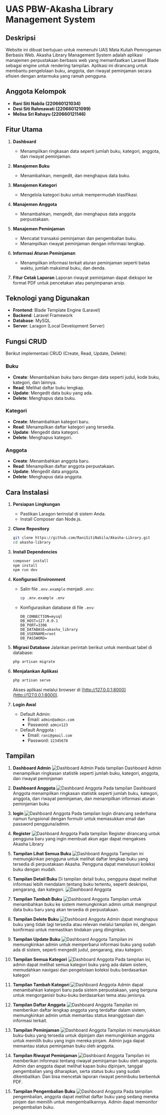 # UAS PBW-Akasha Library Management System

## Deskripsi 
Website ini dibuat bertujuan untuk memenuhi UAS Mata Kuliah Pemrogaman Berbasis Web. Akasha Library Management System adalah aplikasi manajemen perpustakaan berbasis web yang memanfaatkan Laravel Blade sebagai engine untuk rendering tampilan. Aplikasi ini dirancang untuk membantu pengelolaan buku, anggota, dan riwayat peminjaman secara efisien dengan antarmuka yang ramah pengguna.
## Anggota Kelompok
- **Rani Siti Nabila (220660121034)**
- **Desi Siti Rahmawati (220660121099)**
- **Melisa Sri Rahayu (220660121146)**
  
## Fitur Utama
1. **Dashboard**
   - Menampilkan ringkasan data seperti jumlah buku, kategori, anggota, dan riwayat peminjaman.

2. **Manajemen Buku**
   - Menambahkan, mengedit, dan menghapus data buku.

3. **Manajemen Kategori**
   - Mengelola kategori buku untuk mempermudah klasifikasi.

4. **Manajemen Anggota**
   - Menambahkan, mengedit, dan menghapus data anggota perpustakaan.

5. **Manajemen Peminjaman**
   - Mencatat transaksi peminjaman dan pengembalian buku.
   - Menampilkan riwayat peminjaman dengan informasi lengkap.

6. **Informasi Aturan Peminjaman**
   - Menampilkan informasi terkait aturan peminjaman seperti batas waktu, jumlah maksimal buku, dan denda.
7. **Fitur Cetak Laporan**
    Laporan riwayat peminjaman dapat diekspor ke format PDF untuk pencetakan atau penyimpanan arsip.

## Teknologi yang Digunakan
- **Frontend**: Blade Template Engine (Laravel)
- **Backend**: Laravel Framework
- **Database**: MySQL
- **Server**: Laragon (Local Development Server)

## Fungsi CRUD
Berikut implementasi CRUD (Create, Read, Update, Delete):

### Buku
- **Create**: Menambahkan buku baru dengan data seperti judul, kode buku, kategori, dan lainnya.
- **Read**: Melihat daftar buku lengkap.
- **Update**: Mengedit data buku yang ada.
- **Delete**: Menghapus data buku.

### Kategori
- **Create**: Menambahkan kategori baru.
- **Read**: Menampilkan daftar kategori yang tersedia.
- **Update**: Mengedit data kategori.
- **Delete**: Menghapus kategori.

### Anggota
- **Create**: Menambahkan anggota baru.
- **Read**: Menampilkan daftar anggota perpustakaan.
- **Update**: Mengedit data anggota.
- **Delete**: Menghapus data anggota.

## Cara Instalasi

1. **Persiapan Lingkungan**
   - Pastikan Laragon terinstal di sistem Anda.
   - Install Composer dan Node.js.

2. **Clone Repository**
   ```bash
   git clone https://github.com/RaniSitiNabila/Akasha-Library.git
   cd akasha-library
   ```

3. **Install Dependencies**
   ```bash
   composer install
   npm install
   npm run dev
   ```

4. **Konfigurasi Environment**
   - Salin file `.env.example` menjadi `.env`:
     ```bash
     cp .env.example .env
     ```
   - Konfigurasikan database di file `.env`:
     ```env
     DB_CONNECTION=mysql
     DB_HOST=127.0.0.1
     DB_PORT=3306
     DB_DATABASE=akasha_library
     DB_USERNAME=root
     DB_PASSWORD=
     ```

5. **Migrasi Database**
   Jalankan perintah berikut untuk membuat tabel di database:
   ```bash
   php artisan migrate
   ```

6. **Menjalankan Aplikasi**
   ```bash
   php artisan serve
   ```
   Akses aplikasi melalui browser di [http://127.0.0.1:8000](http://127.0.0.1:8000).

7. **Login Awal**
   - Default Admin:
     - Email: `admin@admin.com`
     - Password: `admin123`
   - Default Anggota :
     - Email: `rani@gmail.com`
     - Password: `12345678`

## Tampilan
1. **Dashboard Admin**
   ![Dashboard Admin](https://github.com/MelisaSri/Uas-PBW/blob/main/Screenshot%202025-01-09%20104616.png)
   Pada tampilan Dashboard Admin menampilkan ringkasan statistik seperti jumlah buku, kategori, anggota, dan riwayat peminjaman

2. **Dashboard Anggota**
   ![Dashboard Anggota](https://github.com/MelisaSri/Uas-PBW/blob/main/Screenshot%202025-01-09%20103237.png)
   Pada tampilan Dashboard Anggota menampilkan ringkasan statistik seperti jumlah buku, kategori, anggota, dan riwayat peminjaman, dan menampilkan informasi aturan peminjaman buku
   
3. **login**
   ![Dashboard Anggota](https://github.com/MelisaSri/Uas-PBW/blob/main/Screenshot%202025-01-09%20104527.png)
   Pada tampilan login  dirancang sederhana namun fungsional dengan formulir untuk memasukkan email dan password pengguna/admin.
   
4. **Register**
   ![Dashboard Anggota](https://github.com/MelisaSri/Uas-PBW/blob/main/Screenshot%202025-01-09%20104318.png)
   Pada tampilan Register dirancang untuk pengguna baru yang ingin membuat akun agar dapat mengakses Akasha Library

5. **Tampilan Lihat Semua Buku**
   ![Dashboard Anggota](https://github.com/MelisaSri/Uas-PBW/blob/main/Screenshot%202025-01-09%20103436.png)
   Tampilan ini memungkinkan pengguna untuk melihat daftar lengkap buku yang tersedia di perpustakaan Akasha. Pengguna dapat menelusuri koleksi buku dengan mudah.
   
6. **Tampilan Detail Buku**
    Di tampilan detail buku, pengguna dapat melihat informasi lebih mendalam tentang buku tertentu, seperti deskripsi, pengarang, dan kategori.
   ![Dashboard Anggota](https://github.com/MelisaSri/Uas-PBW/blob/main/Screenshot%202025-01-09%20114923.png)

7. **Tampilan Tambah Buku**
   ![Dashboard Anggota](https://github.com/MelisaSri/Uas-PBW/blob/main/Screenshot%202025-01-09%20142942.png)
   Tampilan untuk menambahkan buku ke sistem memungkinkan admin untuk menginput data buku baru yang akan tersedia di perpustakaan.

8. **Tampilan Delete Buku**
   ![Dashboard Anggota](https://github.com/MelisaSri/Uas-PBW/blob/main/Screenshot%202025-01-09%20103958.png)
   Admin dapat menghapus buku yang tidak lagi tersedia atau relevan melalui tampilan ini, dengan konfirmasi untuk memastikan tindakan yang diinginkan.
   
9. **Tampilan Update Buku**
   ![Dashboard Anggota](https://github.com/MelisaSri/Uas-PBW/blob/main/Screenshot%202025-01-09%20115020.png)
   Tampilan ini memungkinkan admin untuk memperbarui informasi buku yang sudah ada di sistem, seperti mengedit judul, pengarang, atau kategori.

10. **Tampilan Semua Kategori**
   ![Dashboard Anggota](https://github.com/MelisaSri/Uas-PBW/blob/main/Screenshot%202025-01-09%20104139.png)
   Pada tampilan ini, admin dapat melihat semua kategori buku yang ada dalam sistem, memudahkan navigasi dan pengelolaan koleksi buku berdasarkan kategori

11. **Tampilan Tambah Kategori**
   ![Dashboard Anggota](https://github.com/MelisaSri/Uas-PBW/blob/main/Screenshot%202025-01-09%20114837.png)
   Admin dapat menambahkan kategori baru pada sistem perpustakaan, yang berguna untuk mengorganisir buku-buku berdasarkan tema atau jenisnya.
   
12. **Tampilan  Daftar Anggota**
   ![Dashboard Anggota](https://github.com/MelisaSri/Uas-PBW/blob/main/Screenshot%202025-01-09%20104058.png)
    Tampilan ini memberikan daftar lengkap anggota yang terdaftar dalam sistem, memungkinkan admin untuk memantau status keanggotaan dan informasi terkait.                      
13. **Tampilan Peminjaman**
   ![Dashboard Anggota](https://github.com/MelisaSri/Uas-PBW/blob/main/Screenshot%202025-01-09%20123008.png)
 Tampilan ini menunjukkan buku-buku yang tersedia untuk dipinjam dan memungkinkan anggota untuk memilih buku yang ingin mereka pinjam. Admin juga dapat memantau status peminjaman buku oleh anggota.

14. **Tampilan Riwayat Peminjaman**
   ![Dashboard Anggota](https://github.com/MelisaSri/Uas-PBW/blob/main/Screenshot%202025-01-09%20104117.png)
Tampilan ini memberikan informasi tentang riwayat peminjaman buku oleh anggota. Admin dan anggota dapat melihat kapan buku dipinjam, tanggal pengembalian yang diharapkan, serta status buku yang sudah dikembalikan. Dan bisa mencetak laporan riwayat peminbuku berbentuk PDF.

15. **Tampilan Pengembalian Buku**
   ![Dashboard Anggota](https://github.com/MelisaSri/Uas-PBW/blob/main/Screenshot%202025-01-09%20123755.png)
Pada tampilan pengembalian, anggota dapat melihat daftar buku yang sedang mereka pinjam dan memilih untuk mengembalikannya. Admin dapat memonitor pengembalian buku.
